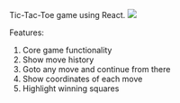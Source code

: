 Tic-Tac-Toe game using React.
![](https://i.imgur.com/buTMxju.png)

Features:

1. Core game functionality
2. Show move history
3. Goto any move and continue from there
4. Show coordinates of each move
5. Highlight winning squares
